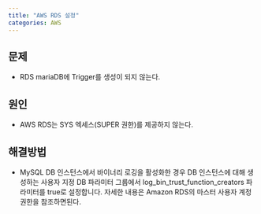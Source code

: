 ```yaml
---
title: "AWS RDS 설정"
categories: AWS
---
```


## 문제
  - RDS mariaDB에 Trigger를 생성이 되지 않는다.
  
## 원인
  - AWS RDS는 SYS 엑세스(SUPER 권한)를 제공하지 않는다.
  
## 해결방법
  - MySQL DB 인스턴스에서 바이너리 로깅을 활성화한 경우 DB 인스턴스에 대해 생성하는 사용자 지정 DB 파라미터 그룹에서 log_bin_trust_function_creators 파라미터를 true로 설정합니다. 자세한 내용은 Amazon RDS의 마스터 사용자 계정 권한을 참조하면된다.
